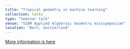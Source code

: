 ```yaml
---
title: "Tropical geometry in machine learning"
collection: talks
type: "Seminar talk"
venue: "SIAM Applied Algebraic Geometry minisymposium"
location: "Bern, Switzerland"
---
```


[More information is here](https://www.siam.org/Conferences/CM/Main/ag19)
